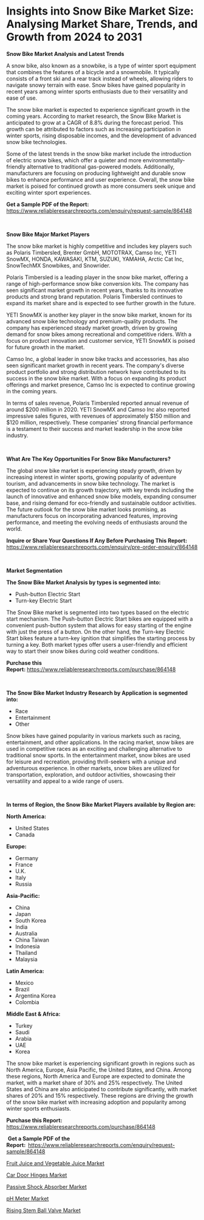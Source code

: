 <p><h1>Insights into Snow Bike Market Size: Analysing Market Share, Trends, and Growth from 2024 to 2031</h1></p><p><strong>Snow Bike Market Analysis and Latest Trends</strong></p>
<p><p>A snow bike, also known as a snowbike, is a type of winter sport equipment that combines the features of a bicycle and a snowmobile. It typically consists of a front ski and a rear track instead of wheels, allowing riders to navigate snowy terrain with ease. Snow bikes have gained popularity in recent years among winter sports enthusiasts due to their versatility and ease of use.</p><p>The snow bike market is expected to experience significant growth in the coming years. According to market research, the Snow Bike Market is anticipated to grow at a CAGR of 8.8% during the forecast period. This growth can be attributed to factors such as increasing participation in winter sports, rising disposable incomes, and the development of advanced snow bike technologies.</p><p>Some of the latest trends in the snow bike market include the introduction of electric snow bikes, which offer a quieter and more environmentally-friendly alternative to traditional gas-powered models. Additionally, manufacturers are focusing on producing lightweight and durable snow bikes to enhance performance and user experience. Overall, the snow bike market is poised for continued growth as more consumers seek unique and exciting winter sport experiences.</p></p>
<p><strong>Get a Sample PDF of the Report:&nbsp;</strong> <a href="https://www.reliableresearchreports.com/enquiry/request-sample/864148">https://www.reliableresearchreports.com/enquiry/request-sample/864148</a></p>
<p>&nbsp;</p>
<p><strong>Snow Bike Major Market Players</strong></p>
<p><p>The snow bike market is highly competitive and includes key players such as Polaris Timbersled, Brenter GmbH, MOTOTRAX, Camso Inc, YETI SnowMX, HONDA, KAWASAKI, KTM, SUZUKI, YAMAHA, Arctic Cat Inc, SnowTechMX Snowbikes, and Snowrider.</p><p>Polaris Timbersled is a leading player in the snow bike market, offering a range of high-performance snow bike conversion kits. The company has seen significant market growth in recent years, thanks to its innovative products and strong brand reputation. Polaris Timbersled continues to expand its market share and is expected to see further growth in the future.</p><p>YETI SnowMX is another key player in the snow bike market, known for its advanced snow bike technology and premium-quality products. The company has experienced steady market growth, driven by growing demand for snow bikes among recreational and competitive riders. With a focus on product innovation and customer service, YETI SnowMX is poised for future growth in the market.</p><p>Camso Inc, a global leader in snow bike tracks and accessories, has also seen significant market growth in recent years. The company's diverse product portfolio and strong distribution network have contributed to its success in the snow bike market. With a focus on expanding its product offerings and market presence, Camso Inc is expected to continue growing in the coming years.</p><p>In terms of sales revenue, Polaris Timbersled reported annual revenue of around $200 million in 2020. YETI SnowMX and Camso Inc also reported impressive sales figures, with revenues of approximately $150 million and $120 million, respectively. These companies' strong financial performance is a testament to their success and market leadership in the snow bike industry.</p></p>
<p>&nbsp;</p>
<p><strong>What Are The Key Opportunities For Snow Bike Manufacturers?</strong></p>
<p><p>The global snow bike market is experiencing steady growth, driven by increasing interest in winter sports, growing popularity of adventure tourism, and advancements in snow bike technology. The market is expected to continue on its growth trajectory, with key trends including the launch of innovative and enhanced snow bike models, expanding consumer base, and rising demand for eco-friendly and sustainable outdoor activities. The future outlook for the snow bike market looks promising, as manufacturers focus on incorporating advanced features, improving performance, and meeting the evolving needs of enthusiasts around the world.</p></p>
<p><strong>Inquire or Share Your Questions If Any Before Purchasing This Report:</strong> <a href="https://www.reliableresearchreports.com/enquiry/pre-order-enquiry/864148">https://www.reliableresearchreports.com/enquiry/pre-order-enquiry/864148</a></p>
<p>&nbsp;</p>
<p><strong>Market Segmentation</strong></p>
<p><strong>The Snow Bike Market Analysis by types is segmented into:</strong></p>
<p><ul><li>Push-button Electric Start</li><li>Turn-key Electric Start</li></ul></p>
<p><p>The Snow Bike market is segmented into two types based on the electric start mechanism. The Push-button Electric Start bikes are equipped with a convenient push-button system that allows for easy starting of the engine with just the press of a button. On the other hand, the Turn-key Electric Start bikes feature a turn-key ignition that simplifies the starting process by turning a key. Both market types offer users a user-friendly and efficient way to start their snow bikes during cold weather conditions.</p></p>
<p><strong>Purchase this Report:&nbsp;</strong><a href="https://www.reliableresearchreports.com/purchase/864148">https://www.reliableresearchreports.com/purchase/864148</a></p>
<p>&nbsp;</p>
<p><strong>The Snow Bike Market Industry Research by Application is segmented into:</strong></p>
<p><ul><li>Race</li><li>Entertainment</li><li>Other</li></ul></p>
<p><p>Snow bikes have gained popularity in various markets such as racing, entertainment, and other applications. In the racing market, snow bikes are used in competitive races as an exciting and challenging alternative to traditional snow sports. In the entertainment market, snow bikes are used for leisure and recreation, providing thrill-seekers with a unique and adventurous experience. In other markets, snow bikes are utilized for transportation, exploration, and outdoor activities, showcasing their versatility and appeal to a wide range of users.</p></p>
<p>&nbsp;</p>
<p><strong>In terms of Region, the Snow Bike Market Players available by Region are:</strong></p>
<p>
    <p> <strong> North America: </strong>
        <ul>
            <li>United States</li>
            <li>Canada</li>
        </ul>
        </p> 
    <p> <strong> Europe: </strong>
        <ul>
            <li>Germany</li>
            <li>France</li>
            <li>U.K.</li>
            <li>Italy</li>
            <li>Russia</li>
        </ul>
        </p> 
    <p> <strong> Asia-Pacific: </strong>
        <ul>
            <li>China</li>
            <li>Japan</li>
            <li>South Korea</li>
            <li>India</li>
            <li>Australia</li>
            <li>China Taiwan</li>
            <li>Indonesia</li>
            <li>Thailand</li>
            <li>Malaysia</li>
        </ul>
        </p> 
    <p> <strong> Latin America: </strong>
        <ul>
            <li>Mexico</li>
            <li>Brazil</li>
            <li>Argentina Korea</li>
            <li>Colombia</li>
        </ul>
        </p> 
    <p> <strong> Middle East & Africa: </strong>
        <ul>
            <li>Turkey</li>
            <li>Saudi</li>
            <li>Arabia</li>
            <li>UAE</li>
            <li>Korea</li>
        </ul>
    </p>
    </p>
<p><p>The snow bike market is experiencing significant growth in regions such as North America, Europe, Asia Pacific, the United States, and China. Among these regions, North America and Europe are expected to dominate the market, with a market share of 30% and 25% respectively. The United States and China are also anticipated to contribute significantly, with market shares of 20% and 15% respectively. These regions are driving the growth of the snow bike market with increasing adoption and popularity among winter sports enthusiasts.</p></p>
<p><strong>Purchase this Report: </strong><a href="https://www.reliableresearchreports.com/purchase/864148">https://www.reliableresearchreports.com/purchase/864148</a></p>
<p>&nbsp;<strong>Get a Sample PDF of the Report:&nbsp;&nbsp;</strong><a href="https://www.reliableresearchreports.com/enquiry/request-sample/864148">https://www.reliableresearchreports.com/enquiry/request-sample/864148</a></p>
<p><strong></strong></p>
<p><p><a href="https://view.publitas.com/reportprime-1/fruit-juice-and-vegetable-juice-market-size-growing-and-forecasted-for-period-from-2023-2030-and-provides-complete-market-analysis-of-this-market/">Fruit Juice and Vegetable Juice Market</a></p><p><a href="https://github.com/mancsybtousav/Market-Research-Report-List-1/blob/main/car-door-hinges-market.md">Car Door Hinges Market</a></p><p><a href="https://github.com/josesg55/Market-Research-Report-List-1/blob/main/passive-shock-absorber-market.md">Passive Shock Absorber Market</a></p><p><a href="https://issuu.com/reportprime-2/docs/ph-meter-market-size-2030.pptx">pH Meter Market</a></p><p><a href="https://issuu.com/reportprime-2/docs/rising-stem-ball-valve-market-size-2030.pptx">Rising Stem Ball Valve Market</a></p></p>